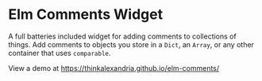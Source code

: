 # Elm Comments Widget

A full batteries included widget for adding comments to collections of things. Add comments to objects you store in a `Dict`, an `Array`, or any other container that uses `comparable`.

View a demo at https://thinkalexandria.github.io/elm-comments/
